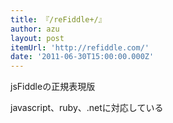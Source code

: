 ```yaml
---
title: 『/reFiddle+/』
author: azu
layout: post
itemUrl: 'http://refiddle.com/'
date: '2011-06-30T15:00:00.000Z'
---
```

jsFiddleの正規表現版

javascript、ruby、.netに対応している
